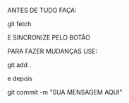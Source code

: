 ANTES DE TUDO FAÇA:

git fetch

E SINCRONIZE PELO BOTÃO 

PARA FAZER MUDANÇAS USE:

git add .

e depois

git commit -m "SUA MENSAGEM AQUI"